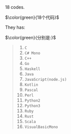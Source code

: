 18 codes.

$\color{green}{18个代码}$

They has:

$\color{green}{分别是:}$
>01. `C`
>02. `C# Mono`
>03. `C++`
>04. `Go`
>05. `Haskell`
>06. `Java`
>07. `JavaScript(node.js)`
>08. `Kotlin`
>09. `Pascal`
>10. `Perl`
>11. `Python2`
>12. `Python3`
>13. `Ruby`
>14. `Rust`
>15. `Scala`
>16. `VisualBasicMono`
